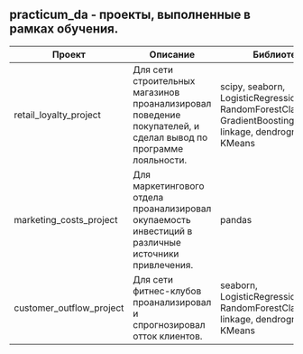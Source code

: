 ## practicum_da - проекты, выполненные в рамках обучения.

Проект|Описание|Библиотеки
-|-|-
retail_loyalty_project|Для сети строительных магазинов проанализировал поведение покупателей, и сделал вывод по программе лояльности.|scipy, seaborn, LogisticRegression, RandomForestClassifier, GradientBoostingRegressor, linkage, dendrogram, KMeans|
marketing_costs_project|Для маркетингового отдела проанализировал окупаемость инвестиций в различные источники привлечения.|pandas|
customer_outflow_project|Для сети фитнес-клубов проанализировал и спрогнозировал отток клиентов.|seaborn, LogisticRegression, RandomForestClassifier, linkage, dendrogram, KMeans
